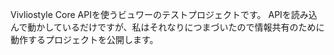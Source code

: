 Vivliostyle Core APIを使うビュワーのテストプロジェクトです。
APIを読み込んで動かしているだけですが、私はそれなりにつまづいたので情報共有のために動作するプロジェクトを公開します。
